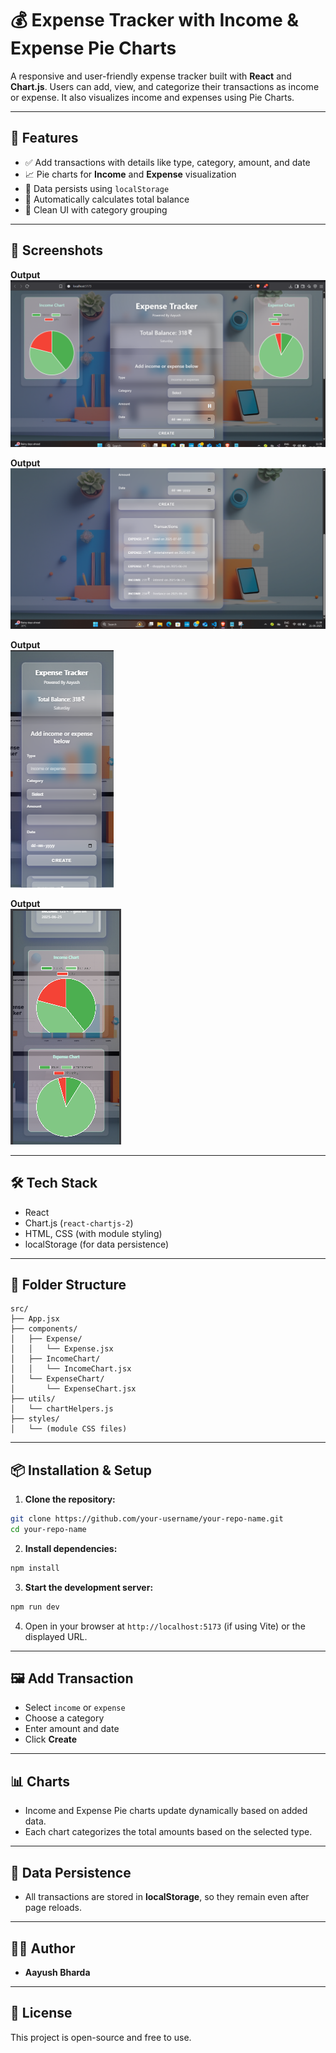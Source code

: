 
# 💰 Expense Tracker with Income & Expense Pie Charts

A responsive and user-friendly expense tracker built with **React** and **Chart.js**. Users can add, view, and categorize their transactions as income or expense. It also visualizes income and expenses using Pie Charts.

---

## 🚀 Features

- ✅ Add transactions with details like type, category, amount, and date
- 📈 Pie charts for **Income** and **Expense** visualization
- 💾 Data persists using `localStorage`
- 🧮 Automatically calculates total balance
- 🎨 Clean UI with category grouping

---

## 📸 Screenshots

**Output**  
![Output](./image1.png)

**Output**  
![Output](./image2.png)

**Output**  
![Output](./image3.png)

**Output**  
![Output](./image4.png)

---

## 🛠️ Tech Stack

- React
- Chart.js (`react-chartjs-2`)
- HTML, CSS (with module styling)
- localStorage (for data persistence)

---

## 📂 Folder Structure

```
src/
├── App.jsx
├── components/
│   ├── Expense/
│   │   └── Expense.jsx
│   ├── IncomeChart/
│   │   └── IncomeChart.jsx
│   └── ExpenseChart/
│       └── ExpenseChart.jsx
├── utils/
│   └── chartHelpers.js
├── styles/
│   └── (module CSS files)
```

---

## 📦 Installation & Setup

1. **Clone the repository:**

```bash
git clone https://github.com/your-username/your-repo-name.git
cd your-repo-name
```

2. **Install dependencies:**

```bash
npm install
```

3. **Start the development server:**

```bash
npm run dev
```

4. Open in your browser at `http://localhost:5173` (if using Vite) or the displayed URL.

---

## 🖼️ Add Transaction

- Select `income` or `expense`
- Choose a category
- Enter amount and date
- Click **Create**

---

## 📊 Charts

- Income and Expense Pie charts update dynamically based on added data.
- Each chart categorizes the total amounts based on the selected type.

---

## 📁 Data Persistence

- All transactions are stored in **localStorage**, so they remain even after page reloads.

---

## 🙋‍♂️ Author

- **Aayush Bharda**

---

## 📃 License

This project is open-source and free to use.
